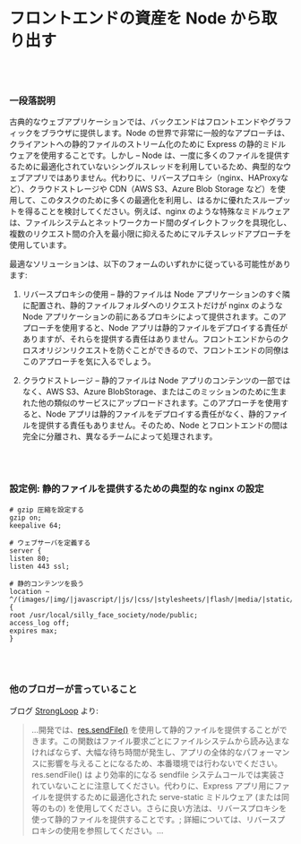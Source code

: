 # フロントエンドの資産を Node から取り出す

<br/><br/>

### 一段落説明

古典的なウェブアプリケーションでは、バックエンドはフロントエンドやグラフィックをブラウザに提供します。Node の世界で非常に一般的なアプローチは、クライアントへの静的ファイルのストリーム化のために Express の静的ミドルウェアを使用することです。しかし – Node は、一度に多くのファイルを提供するために最適化されていないシングルスレッドを利用しているため、典型的なウェブアプリではありません。代わりに、リバースプロキシ（nginx、HAProxyなど）、クラウドストレージや CDN（AWS S3、Azure Blob Storage など）を使用して、このタスクのために多くの最適化を利用し、はるかに優れたスループットを得ることを検討してください。例えば、nginx のような特殊なミドルウェアは、ファイルシステムとネットワークカード間のダイレクトフックを具現化し、複数のリクエスト間の介入を最小限に抑えるためにマルチスレッドアプローチを使用しています。

最適なソリューションは、以下のフォームのいずれかに従っている可能性があります:

1. リバースプロキシの使用 – 静的ファイルは Node アプリケーションのすぐ隣に配置され、静的ファイルフォルダへのリクエストだけが nginx のような Node アプリケーションの前にあるプロキシによって提供されます。このアプローチを使用すると、Node アプリは静的ファイルをデプロイする責任がありますが、それらを提供する責任はありません。フロントエンドからのクロスオリジンリクエストを防ぐことができるので、フロントエンドの同僚はこのアプローチを気に入るでしょう。

2. クラウドストレージ – 静的ファイルは Node アプリのコンテンツの一部ではなく、AWS S3、Azure BlobStorage、またはこのミッションのために生まれた他の類似のサービスにアップロードされます。このアプローチを使用すると、Node アプリは静的ファイルをデプロイする責任がなく、静的ファイルを提供する責任もありません。そのため、Node とフロントエンドの間は完全に分離され、異なるチームによって処理されます。

<br/><br/>

### 設定例: 静的ファイルを提供するための典型的な nginx の設定

```nginx
# gzip 圧縮を設定する
gzip on;
keepalive 64;

# ウェブサーバを定義する
server {
listen 80;
listen 443 ssl;

# 静的コンテンツを扱う
location ~ ^/(images/|img/|javascript/|js/|css/|stylesheets/|flash/|media/|static/|robots.txt|humans.txt|favicon.ico) {
root /usr/local/silly_face_society/node/public;
access_log off;
expires max;
}
```

<br/><br/>

### 他のブロガーが言っていること

ブログ [StrongLoop](https://strongloop.com/strongblog/best-practices-for-express-in-production-part-two-performance-and-reliability/) より:

>…開発では、[res.sendFile()](http://expressjs.com/4x/api.html#res.sendFile) を使用して静的ファイルを提供することができます。この関数はファイル要求ごとにファイルシステムから読み込まなければならず、大幅な待ち時間が発生し、アプリの全体的なパフォーマンスに影響を与えることになるため、本番環境では行わないでください。res.sendFile() は より効率的になる sendfile システムコールでは実装されていないことに注意してください。代わりに、Express アプリ用にファイルを提供するために最適化された serve-static ミドルウェア (または同等のもの) を使用してください。さらに良い方法は、リバースプロキシを使って静的ファイルを提供することです。; 詳細については、リバースプロキシの使用を参照してください。…

<br/><br/>
